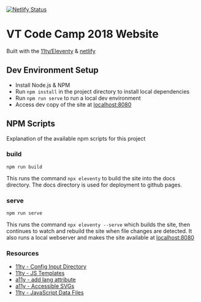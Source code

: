 [![Netlify Status](https://api.netlify.com/api/v1/badges/9a7bde97-b60b-42af-9fc8-bc9cf9f2c708/deploy-status)](https://app.netlify.com/sites/vtcodecamp2018/deploys)

# VT Code Camp 2018 Website

Built with the [11ty/Eleventy](https://www.11ty.io) & [netlify](https://app.netlify.com/)

## Dev Environment Setup

* Install Node.js & NPM
* Run `npm install` in the project directory to install local dependencies
* Run `npm run serve` to run a local dev environment
* Access dev copy of the site at [localhost:8080](http://localhost:8080)


## NPM Scripts

Explanation of the available npm scripts for this project

### build

`npm run build`

This runs the command `npx eleventy` to build the site into the docs 
directory.  The docs directory is used for deployment to github pages.

### serve

`npm run serve`

This runs the command `npx eleventy --serve` which builds the site, then 
continues to watch and rebuild the site when file changes are detected. 
It also runs a local webserver and makes the site available at 
[localhost:8080](http://localhost:8080)

### Resources

* [11ty - Config Input Directory](https://www.11ty.io/docs/config/#input-directory)
* [11ty - JS Templates](https://www.11ty.io/docs/languages/javascript/)
* [a11y - add lang attribute](https://dequeuniversity.com/rules/axe/3.1/html-has-lang?application=lighthouse)
* [a11y - Accessible SVGs](https://css-tricks.com/accessible-svgs/)
* [11ty - JavaScript Data Files](https://www.11ty.io/docs/data-js/)